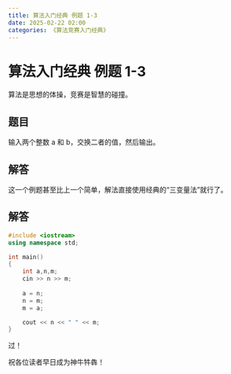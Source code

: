 ```yaml
---
title: 算法入门经典 例题 1-3
date: 2025-02-22 02:00
categories: 《算法竞赛入门经典》
---
```


# 算法入门经典 例题 1-3


算法是思想的体操，竞赛是智慧的碰撞。

## 题目

输入两个整数 a 和 b，交换二者的值，然后输出。

## 解答

这一个例题甚至比上一个简单，解法直接使用经典的“三变量法”就行了。

## 解答

```c++
#include <iostream>
using namespace std;

int main()
{
    int a,n,m;
    cin >> n >> m;
    
    a = n;
    n = m;
    m = a;

    cout << n << " " << m;
}
```

过！

祝各位读者早日成为神牛牪犇！
